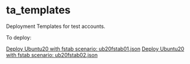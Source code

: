 # ta_templates
Deployment Templates for test accounts.

To deploy:

[Deploy Ubuntu20 with fstab scenario: ub20fstab01.json](https://portal.azure.com/#create/Microsoft.Template/uri/https%3a%2f%2fraw.githubusercontent.com%2fadelgadohell%2fta_templates%2fmain%2fub20fstab01.json)
[Deploy Ubuntu20 with fstab scenario: ub20fstab02.json](https://portal.azure.com/#create/Microsoft.Template/uri/https%3a%2f%2fraw.githubusercontent.com%2fadelgadohell%2fta_templates%2fmain%2fub20fstab02.json)
